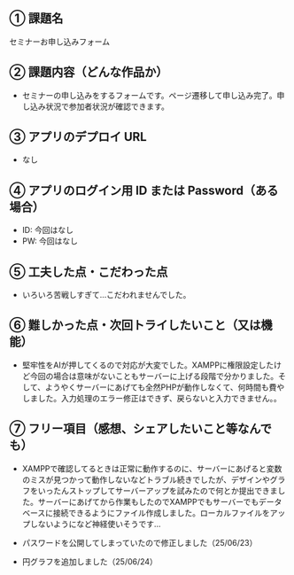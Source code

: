 ## ① 課題名

セミナーお申し込みフォーム

## ② 課題内容（どんな作品か）

- セミナーの申し込みをするフォームです。ページ遷移して申し込み完了。申し込み状況で参加者状況が確認できます。

## ③ アプリのデプロイ URL

- なし

## ④ アプリのログイン用 ID または Password（ある場合）

- ID: 今回はなし
- PW: 今回はなし

## ⑤ 工夫した点・こだわった点

- いろいろ苦戦しすぎて…こだわれませんでした。

## ⑥ 難しかった点・次回トライしたいこと（又は機能）

- 堅牢性をAIが押してくるので対応が大変でした。XAMPPに権限設定したけど今回の場合は意味がないこともサーバーに上げる段階で分かりました。そして、ようやくサーバーにあげても全然PHPが動作しなくて、何時間も費やしました。入力処理のエラー修正はできず、戻らないと入力できません。。

## ⑦ フリー項目（感想、シェアしたいこと等なんでも）

- XAMPPで確認してるときは正常に動作するのに、サーバーにあげると変数のミスが見つかって動作しないなどトラブル続きでしたが、デザインやグラフをいったんストップしてサーバーアップを試みたので何とか提出できました。サーバーにあげてから作業もしたのでXAMPPでもサーバーでもデータベースに接続できるようにファイル作成しました。ローカルファイルをアップしないようになど神経使いそうです…

- パスワードを公開してしまっていたので修正しました（25/06/23）
- 円グラフを追加しました（25/06/24）
